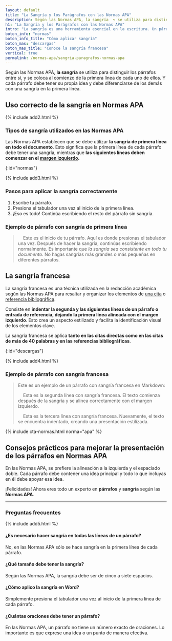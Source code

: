 ```yaml
---
layout: default
title: "La Sangría y los Parágrafos con las Normas APA"
description: Según las Normas APA, la sangría  ↪ se utiliza para distinguir los párrafos entre sí, y se coloca al comienzo de la primera línea de cada uno de ellos.
h1: "La Sangría y los Parágrafos con las Normas APA"
intro: "La sangría es una herramienta esencial en la escritura. Un párrafo es una serie de oraciones relacionadas que desarrollan una idea principal."
boton_info: "normas"
boton_info_title: "Cómo aplicar sangría"
boton_mas: "descargas"
boton_mas_title: "Conoce la sangría francesa"
vertical: true
permalink: /normas-apa/sangria-paragrafos-normas-apa
---
```

Según las Normas APA, **la sangría** se utiliza para distinguir los párrafos entre sí, y se coloca al comienzo de la primera línea de cada uno de ellos. Y cada párrafo debe tener su propia idea y debe diferenciarse de los demás con una sangría en la primera línea.

## Uso correcto de la sangría en Normas APA

{% include add2.html %}

### Tipos de sangría utilizados en las Normas APA

Las Normas APA establecen que se debe utilizar **la sangría de primera línea en todo el documento**. Esto significa que la primera línea de cada párrafo debe tener una sangría, mientras que **las siguientes líneas deben comenzar en el [margen izquierdo]({{'normas-apa/margenes-normas-apa'|relative_url}} "Márgenes normas APA").**
<!-- Anclaje para que la barra fijada no cubra el siguiente subtítulo -->
{:id="normas"}

{% include add3.html %}

### Pasos para aplicar la sangría correctamente

1. Escribe tu párrafo.
2. Presiona el tabulador una vez al inicio de la primera línea.
3. ¡Eso es todo! Continúa escribiendo el resto del párrafo sin sangría.

### Ejemplo de párrafo con sangría de primera línea

>&nbsp;&nbsp;&nbsp;&nbsp;Este es el inicio de tu párrafo. Aquí es donde presionas el tabulador una vez. Después de hacer la sangría, continúas escribiendo normalmente. Es importante que *la sangría sea consistente en todo tu documento*. No hagas sangrías más grandes o más pequeñas en diferentes párrafos.  

## La sangría francesa

La sangría francesa es una técnica utilizada en la redacción académica según las Normas APA para resaltar y organizar los elementos de [una cita]({{'normas-apa/citas-normas-apa'|relative_url}} "Citas normas APA") o [referencia bibliográfica]({{'normas-apa/referencias-bibliograficas-normas-apa'|relative_url}} "Referencias normas APA").

Consiste en **indentar la segunda y las siguientes líneas de un párrafo o entrada de referencia, dejando la primera línea alineada con el margen izquierdo**. Esto crea un aspecto estilizado y facilita la identificación visual de los elementos clave.

La sangría francesa se aplica **tanto en las citas directas como en las citas de más de 40 palabras y en las referencias bibliográficas**.
<!-- Anclaje para que la barra fijada no cubra el siguiente subtítulo -->
{:id="descargas"}

{% include add4.html %}

### Ejemplo de párrafo con sangría francesa

> Este es un ejemplo de un párrafo con sangría francesa en Markdown:
>
>&nbsp;&nbsp;&nbsp;&nbsp;Esta es la segunda línea con sangría francesa. El texto comienza después de la sangría y se alinea correctamente con el margen izquierdo.
>
>&nbsp;&nbsp;&nbsp;&nbsp;Esta es la tercera línea con sangría francesa. Nuevamente, el texto se encuentra indentado, creando una presentación estilizada.

{% include cta-normas.html norma="apa" %}

## Consejos prácticos para mejorar la presentación de los párrafos en Normas APA

En las Normas APA, se prefiere la alineación a la izquierda y el espaciado doble. Cada párrafo debe contener una idea principal y todo lo que incluyas en él debe apoyar esa idea.

¡Felicidades! Ahora eres todo un experto en **párrafos** y **sangría** según las **Normas APA**.

----

### Preguntas frecuentes

{% include add5.html %}

#### ¿Es necesario hacer sangría en todas las líneas de un párrafo?

No, en las Normas APA sólo se hace sangría en la primera línea de cada párrafo.

#### ¿Qué tamaño debe tener la sangría?

Según las Normas APA, la sangría debe ser de cinco a siete espacios.

#### ¿Cómo aplico la sangría en Word?

Simplemente presiona el tabulador una vez al inicio de la primera línea de cada párrafo.

#### ¿Cuántas oraciones debe tener un párrafo?

En las Normas APA, un párrafo no tiene un número exacto de oraciones. Lo importante es que exprese una idea o un punto de manera efectiva.
